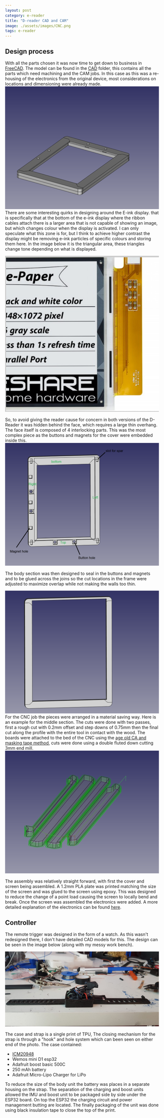 ```yaml
---
layout: post
category: e-reader
title: "D-reader CAD and CAM"
image: ./assets/images/CNC.png
tags: e-reader
---
```


## Design process
With all the parts chosen it was now time to get down to business in [FreeCAD](https://www.freecadweb.org/). The model can be found in the [CAD](CAD) folder, this contains all the parts which need machining and the CAM jobs. In this case as this was a re-housing of the electronics from the original device, most considerations on locations and dimensioning were already made. 
![](./assets/images/assembly.png)
There are some interesting quirks in designing around the E-ink display. that is specifically that at the bottom of the e-ink display where the ribbon cables attach there is a larger area that is not capable of showing an image, but which changes colour when the display is activated. I can only speculate what this zone is for, but I think to achieve higher contrast the display might be removing e-ink particles of specific colours and storing them here. In the image below it is the triangular area, these triangles change tone depending on what is displayed.

![](./assets/images/annoying_eink_bit.png)

So, to avoid giving the reader cause for concern in both versions of the D-Reader it was hidden behind the face, which requires a large thin overhang. The face itself is composed of 4 interlocking parts. This was the most complex piece as the buttons and magnets for the cover were embedded inside this.
![](./assets/images/face_from_back.png)

The body section was then designed to seal in the buttons and magnets and to be glued across the joins so the cut locations in the frame were adjusted to maximize overlap while not making the walls too thin.

![](./assets/images/middle.png)
For the CNC job the pieces were arranged in a material saving way. Here is an example for the middle section. The cuts were done with two passes, first a rough cut with 0.2mm offset and step downs of 0.75mm then the final cut along the profile with the entire tool in contact with the wood. The boards were attached to the bed of the CNC using the [age old CA and masking tape method](https://portlandcnc.com/blog/2018/5/super-glue-fixturing), cuts were done using a double fluted down cutting 3mm end mill.
![](./assets/images/CNC.png)

The assembly was relatively straight forward, with first the cover and screen being assembled. A 1.2mm PLA plate was printed matching the size of the screen and was glued to the screen using epoxy. This was designed to reduce the change of a point load causing the screen to locally bend and break. Once the screen was assembled the electronics were added. A more detailed explanation of the electronics can be found [here](electronics.md).

## Controller
The remote trigger was designed in the form of a watch. As this wasn't redesigned there, I don't have detailed CAD models for this. The design can be seen in the image below (along with my messy work bench).

![](./assets/images/trigger_electronics.jpg)

The case and strap is a single print of TPU, The closing mechanism for the strap is through a "hook" and hole system which can been seen on either end of the photo. The case contained:

- [ICM20948](https://www.waveshare.com/10-dof-imu-sensor-d.htm)
- Wemos mini D1 esp32
- Adafruit boost basic 500C
- 250 mAh battery
- Adafruit Micro-Lipo Charger for LiPo

To reduce the size of the body unit the battery was places in a separate housing on the strap. The separation of the charging and boost units allowed the IMU and boost unit to be packaged side by side under the ESP32 board. On top the ESP32 the charging circuit and power management butting are located. The finally packaging of the unit was done using black insulation tape to close the top of the print.


